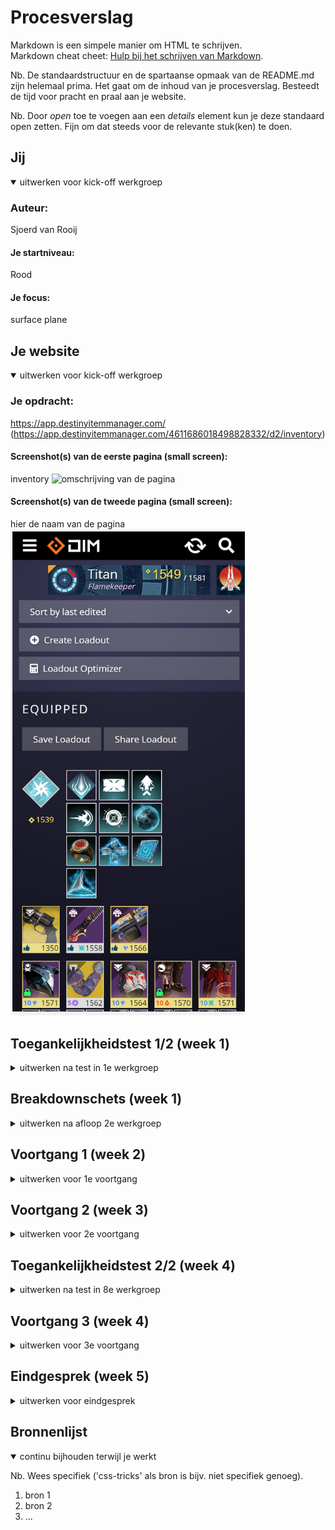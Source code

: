 # Procesverslag
Markdown is een simpele manier om HTML te schrijven.  
Markdown cheat cheet: [Hulp bij het schrijven van Markdown](https://github.com/adam-p/markdown-here/wiki/Markdown-Cheatsheet).

Nb. De standaardstructuur en de spartaanse opmaak van de README.md zijn helemaal prima. Het gaat om de inhoud van je procesverslag. Besteedt de tijd voor pracht en praal aan je website.

Nb. Door *open* toe te voegen aan een *details* element kun je deze standaard open zetten. Fijn om dat steeds voor de relevante stuk(ken) te doen.





## Jij

<details open>
  <summary>uitwerken voor kick-off werkgroep</summary>

  ### Auteur:
  Sjoerd van Rooij

  #### Je startniveau:
  Rood
  #### Je focus:
  surface plane
 
</details>





## Je website

<details open>
  <summary>uitwerken voor kick-off werkgroep</summary>

  ### Je opdracht:
  https://app.destinyitemmanager.com/
  (https://app.destinyitemmanager.com/4611686018498828332/d2/inventory)

  #### Screenshot(s) van de eerste pagina (small screen): 
  inventory
  <img src="readme-images/HomeDIM.jpg" width="375px" alt="omschrijving van de pagina">

  #### Screenshot(s) van de tweede pagina (small screen):
  hier de naam van de pagina  
  <img src="readme-images/loadoutDIM.png" width="375px" alt="omschrijving van de pagina">
 
</details>



## Toegankelijkheidstest 1/2 (week 1)

<details>
  <summary>uitwerken na test in 1e werkgroep</summary>

  ### Bevindingen
  Lijst met je bevindingen die in de test naar voren kwamen:

  #### Screenreader
  Hier korte omschrijving (met indien nodig afbeeldingen)

  Hier een omschrijving van hoe het opgelost kan worden (met indien nodig afbeeldingen)


  #### Muis en Toetsenbord 
  Hier korte omschrijving (met indien nodig afbeeldingen)

  Hier een omschrijving van hoe het opgelost kan worden (met indien nodig afbeeldingen)


  #### Motoriek (shocks, elastiekjes)
  Hier korte omschrijving (met indien nodig afbeeldingen)

  Hier een omschrijving van hoe het opgelost kan worden (met indien nodig afbeeldingen)


  #### Visueel (brillen, contrast, kleurenblind, dark/light). 
  Hier korte omschrijving (met indien nodig afbeeldingen)

  Hier een omschrijving van hoe het opgelost kan worden (met indien nodig afbeeldingen)

</details>



## Breakdownschets (week 1)

<details>
  <summary>uitwerken na afloop 2e werkgroep</summary>

  ### de hele pagina: 
  <img src="readme-images/dummy-plaatje.jpg" width="375px" alt="breakdown van de hele pagina">

  ### dynamisch deel (bijv menu): 
  <img src="readme-images/dummy-plaatje.jpg" width="375px" alt="breakdown van een dynamisch deel">

  ### wellicht nog een dynamisch deel (bijv filter): 
  <img src="readme-images/dummy-plaatje.jpg" width="375px" alt="breakdown van nog een dynamisch deel">

</details>





## Voortgang 1 (week 2)

<details>
  <summary>uitwerken voor 1e voortgang</summary>

  ### Stand van zaken
  hier dit ging goed & dit was lastig (neem ook screenshots op van delen van je website en code)


  ### Agenda voor meeting
  samen met je groepje opstellen

  | student 1      | student 2          | student 3    | student 4        |
  | ---            | ---                | ---          | ---              |
  | dit bespreken  | en dit             | en ik dit    | en dan ik dat    |
  | en dat ook nog | dit als er tijd is | nog een punt | dit wil ik zeker |
  | ...            | ...                | ...          | ...              |


  ### Verslag van meeting
  hier na afloop snel de uitkomsten van de meeting vastleggen

  - punt 1
  - punt 2
  - nog een punt
  - ...

</details>





## Voortgang 2 (week 3)

<details>
  <summary>uitwerken voor 2e voortgang</summary>

  ### Stand van zaken
  hier dit ging goed & dit was lastig (neem ook screenshots op van delen van je website en code)


  ### Agenda voor meeting
  samen met je groepje opstellen

  | student 1      | student 2          | student 3    | student 4        |
  | ---            | ---                | ---          | ---              |
  | dit bespreken  | en dit             | en ik dit    | en dan ik dat    |
  | en dat ook nog | dit als er tijd is | nog een punt | dit wil ik zeker |
  | ...            | ...                | ...          | ...              |


  ### Verslag van meeting
  hier na afloop snel de uitkomsten van de meeting vastleggen

  - punt 1
  - punt 2
  - nog een punt
- ...

</details>





## Toegankelijkheidstest 2/2 (week 4)

<details>
  <summary>uitwerken na test in 8e werkgroep</summary>

  ### Bevindingen
  Lijst met je bevindingen die in de test naar voren kwamen (geef ook aan wat er verbeterd is):

  #### Screenreader
  Hier korte omschrijving (met indien nodig afbeeldingen)

  Hier een omschrijving van hoe het opgelost kan worden (met indien nodig afbeeldingen)


  #### Muis en Toetsenbord 
  Hier korte omschrijving (met indien nodig afbeeldingen)

  Hier een omschrijving van hoe het opgelost kan worden (met indien nodig afbeeldingen)


  #### Motoriek (shocks, elastiekjes)
  Hier korte omschrijving (met indien nodig afbeeldingen)

  Hier een omschrijving van hoe het opgelost kan worden (met indien nodig afbeeldingen)


  #### Visueel (brillen, contrast, kleurenblind, dark/light). 
  Hier korte omschrijving (met indien nodig afbeeldingen)

  Hier een omschrijving van hoe het opgelost kan worden (met indien nodig afbeeldingen)

</details>





## Voortgang 3 (week 4)

<details>
  <summary>uitwerken voor 3e voortgang</summary>

  ### Stand van zaken
  hier dit ging goed & dit was lastig (neem ook screenshots op van delen van je website en code)


  ### Agenda voor meeting
  samen met je groepje opstellen

  | student 1      | student 2          | student 3    | student 4        |
  | ---            | ---                | ---          | ---              |
  | dit bespreken  | en dit             | en ik dit    | en dan ik dat    |
  | en dat ook nog | dit als er tijd is | nog een punt | dit wil ik zeker |
  | ...            | ...                | ...          | ...              |


  ### Verslag van meeting
  hier na afloop snel de uitkomsten van de meeting vastleggen

  - punt 1
  - punt 2
  - nog een punt
  - ...

</details>





## Eindgesprek (week 5)

<details>
  <summary>uitwerken voor eindgesprek</summary>

  ### Je uitkomst - karakteristiek screenshots:
  <img src="readme-images/dummy-plaatje.jpg" width="375px" alt="uitomst opdracht 1">


  ### Dit ging goed/Heb ik geleerd: 
  Korte omschrijving met plaatjes

  <img src="readme-images/dummy-plaatje.jpg" width="375px" alt="top">


  ### Dit was lastig/Is niet gelukt:
  Korte omschrijving met plaatjes

  <img src="readme-images/dummy-plaatje.jpg" width="375px" alt="bummer">
</details>





## Bronnenlijst

<details open>
  <summary>continu bijhouden terwijl je werkt</summary>

  Nb. Wees specifiek ('css-tricks' als bron is bijv. niet specifiek genoeg).

  1. bron 1
  2. bron 2
  3. ...

</details>